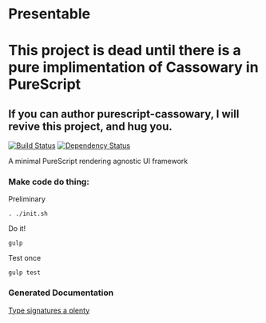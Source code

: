 Presentable 
====

# This project is dead until there is a pure implimentation of **Cassowary in PureScript**

## If you can author purescript-cassowary, I will revive this project, and hug you.

[![Build Status](https://travis-ci.org/CapillarySoftware/presentable.svg?branch=develop)](https://travis-ci.org/CapillarySoftware/presentable)
[![Dependency Status](https://www.versioneye.com/user/projects/546fe664810106f3b20006b2/badge.svg?style=flat)](https://www.versioneye.com/user/projects/546fe664810106f3b20006b2)

A minimal PureScript rendering agnostic UI framework

### Make code do thing:

Preliminary
```
. ./init.sh
```

Do it!
```
gulp
```

Test once
```
gulp test
```

### Generated Documentation

[Type signatures a plenty](https://github.com/CapillarySoftware/Presentable/blob/Router/DocGen.md)
